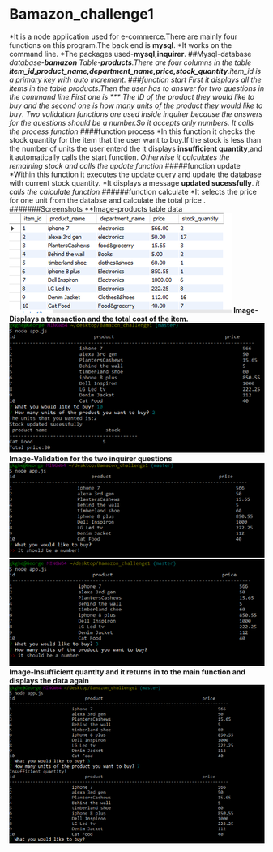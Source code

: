 # Bamazon_challenge1
*It is a node application used for e-commerce.There are mainly four functions on this program.The back end is **mysql**.
*It works on the command line.
*The packages used-**mysql,inquirer**.
##Mysql-database
*database-**bamazon**
*Table-**products**.There are four columns in the table **item_id,product_name,department_name,price,stock_quantity**.item_id is a primary key with auto increment*.
###function start
*First it displays all the items in the table products.Then the user has to answer for two questions in the command line.First one is *** The ID of the product they would like to buy and the second one is how many units of the product they would like to buy**.
*Two validation functions are used inside inquirer because the answers for the questions should be a number.So it accepts only numbers.*
*It calls the process function*
####function process
*In this function it checks the stock quantity for the item that the user want to buy.If the stock is less than the number of units the user enterd the it displays **insufficient quantity**,and it automatically calls the start function.
*Otherwise it calculates the remaining stock and calls the update function*
#####function update
*Within this function it executes the update query and update the database with current stock quantity.
*It displays a message **updated sucessfully**.
*it calls the calculate function*
######function calculate
*It selects the price for one unit from the databse and calculate the total price .
#######Screenshots
**Image-products table data
 ![table data](images/img1.PNG "")
**Image-Displays a transaction and the total cost of the item.**
![Transaction](images/img2.PNG "")
**Image-Validation for the two inquirer questions**
![validation](images/img3.PNG "")
![validation](images/img4.PNG "")
**Image-Insufficient quantity and it returns in to the main function and displays the data again**
![insufficient-quantity](images/img5.PNG "")




